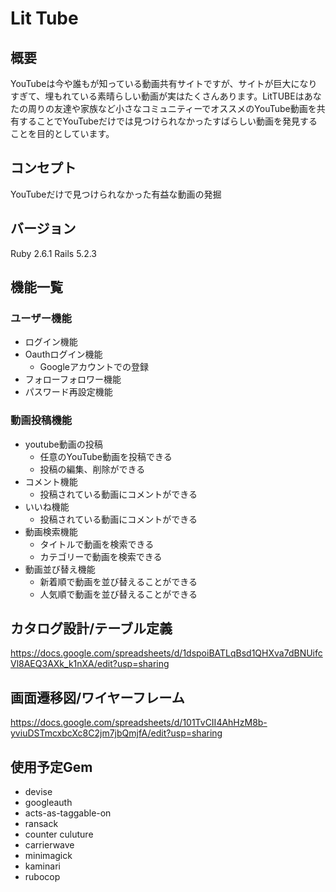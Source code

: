 # Lit Tube
## 概要
YouTubeは今や誰もが知っている動画共有サイトですが、サイトが巨大になりすぎて、埋もれている素晴らしい動画が実はたくさんあります。LitTUBEはあなたの周りの友達や家族など小さなコミュニティーでオススメのYouTube動画を共有することでYouTubeだけでは見つけられなかったすばらしい動画を発見することを目的としています。
## コンセプト
YouTubeだけで見つけられなかった有益な動画の発掘
## バージョン
Ruby 2.6.1 Rails 5.2.3
## 機能一覧
### ユーザー機能
+ ログイン機能
+ Oauthログイン機能
  + Googleアカウントでの登録
+ フォローフォロワー機能
+ パスワード再設定機能
### 動画投稿機能
+ youtube動画の投稿
  + 任意のYouTube動画を投稿できる
  + 投稿の編集、削除ができる
+ コメント機能
  + 投稿されている動画にコメントができる
+ いいね機能
  + 投稿されている動画にコメントができる
+ 動画検索機能
  + タイトルで動画を検索できる
  + カテゴリーで動画を検索できる
+ 動画並び替え機能
  + 新着順で動画を並び替えることができる
  + 人気順で動画を並び替えることができる
## カタログ設計/テーブル定義
https://docs.google.com/spreadsheets/d/1dspoiBATLqBsd1QHXva7dBNUifcVl8AEQ3AXk_k1nXA/edit?usp=sharing
## 画面遷移図/ワイヤーフレーム
https://docs.google.com/spreadsheets/d/101TvCII4AhHzM8b-yviuDSTmcxbcXc8C2jm7jbQmjfA/edit?usp=sharing
## 使用予定Gem
+ devise
+ googleauth
+ acts-as-taggable-on
+ ransack
+ counter culuture
+ carrierwave
+ minimagick
+ kaminari
+ rubocop